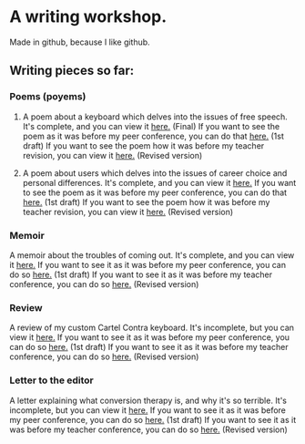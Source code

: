 # A writing workshop.

Made in github, because I like github.

## Writing pieces so far:

### Poems (poyems)

1. A poem about a keyboard which delves into the issues of free speech. It's complete, and you can view it [here.](https://github.com/thecakeisalie25/writing-workshop/blob/master/keyboard-poem.txt) (Final) If you want to see the poem as it was before my peer conference, you can do that [here.](https://github.com/thecakeisalie25/writing-workshop/blob/493ff302ce2e597ee898698ca31b53a3cb9399c8/keyboard-poem.txt) (1st draft) If you want to see the poem how it was before my teacher revision, you can view it [here.](https://github.com/thecakeisalie25/writing-workshop/blob/dcb1b05ee75ba5d5f1c390363d6fe9a77b523259/keyboard-poem.txt) (Revised version)

2. A poem about users which delves into the issues of career choice and personal differences. It's complete, and you can view it [here.](https://github.com/thecakeisalie25/writing-workshop/blob/master/users-poem.txt) If you want to see the poem as it was before my peer conference, you can do that [here.](https://github.com/thecakeisalie25/writing-workshop/blob/9ae5546c259078d8598b3af0f87a5f2e3d864874/users-poem.txt) (1st draft) If you want to see the poem how it was before my teacher revision, you can view it [here.](https://github.com/thecakeisalie25/writing-workshop/blob/4d69df9fe171fc317a83e97a890c83f729551387/users-poem.txt) (Revised version)

### Memoir

A memoir about the troubles of coming out. It's complete, and you can view it [here.](https://thecakeisalie25.github.io/writing-workshop/memoir) If you want to see it as it was before my peer conference, you can do so [here.](https://github.com/thecakeisalie25/writing-workshop/blob/55738f6ce4e531e7dc2c52039957f75a6c34658c/memoir.md) (1st draft) If you want to see it as it was before my teacher conference, you can do so [here.](https://github.com/thecakeisalie25/writing-workshop/blob/4f63ae9d5e65e82733a0898abf3a76893d4a76fe/memoir.md) (Revised version)

### Review

A review of my custom Cartel Contra keyboard. It's incomplete, but you can view it [here.](https://thecakeisalie25.github.io/writing-workshop/review) If you want to see it as it was before my peer conference, you can do so [here.](https://github.com/thecakeisalie25/writing-workshop/blob/55738f6ce4e531e7dc2c52039957f75a6c34658c/memoir.md) (1st draft) If you want to see it as it was before my teacher conference, you can do so [here.](https://github.com/thecakeisalie25/writing-workshop/blob/4f63ae9d5e65e82733a0898abf3a76893d4a76fe/memoir.md) (Revised version)

### Letter to the editor

A letter explaining what conversion therapy is, and why it's so terrible. It's incomplete, but you can view it [here.](https://github.com/thecakeisalie25/writing-workshop/blob/master/editorletter.txt) If you want to see it as it was before my peer conference, you can do so [here.](https://github.com/thecakeisalie25/writing-workshop/blob/55738f6ce4e531e7dc2c52039957f75a6c34658c/memoir.md) (1st draft) If you want to see it as it was before my teacher conference, you can do so [here.](https://github.com/thecakeisalie25/writing-workshop/blob/4f63ae9d5e65e82733a0898abf3a76893d4a76fe/memoir.md) (Revised version)